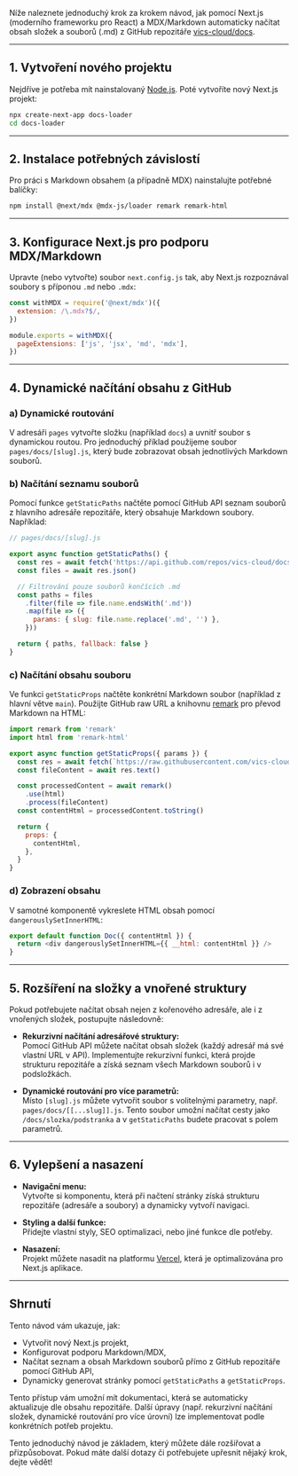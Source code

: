 Níže naleznete jednoduchý krok za krokem návod, jak pomocí Next.js (moderního frameworku pro React) a MDX/Markdown automaticky načítat obsah složek a souborů (.md) z GitHub repozitáře [vics-cloud/docs](https://github.com/vics-cloud/docs).

---

## 1. Vytvoření nového projektu

Nejdříve je potřeba mít nainstalovaný [Node.js](https://nodejs.org/). Poté vytvoříte nový Next.js projekt:

```bash
npx create-next-app docs-loader
cd docs-loader
```

---

## 2. Instalace potřebných závislostí

Pro práci s Markdown obsahem (a případně MDX) nainstalujte potřebné balíčky:

```bash
npm install @next/mdx @mdx-js/loader remark remark-html
```

---

## 3. Konfigurace Next.js pro podporu MDX/Markdown

Upravte (nebo vytvořte) soubor `next.config.js` tak, aby Next.js rozpoznával soubory s příponou `.md` nebo `.mdx`:

```js
const withMDX = require('@next/mdx')({
  extension: /\.mdx?$/,
})

module.exports = withMDX({
  pageExtensions: ['js', 'jsx', 'md', 'mdx'],
})
```

---

## 4. Dynamické načítání obsahu z GitHub

### a) Dynamické routování

V adresáři `pages` vytvořte složku (například `docs`) a uvnitř soubor s dynamickou routou. Pro jednoduchý příklad použijeme soubor `pages/docs/[slug].js`, který bude zobrazovat obsah jednotlivých Markdown souborů.

### b) Načítání seznamu souborů

Pomocí funkce `getStaticPaths` načtěte pomocí GitHub API seznam souborů z hlavního adresáře repozitáře, který obsahuje Markdown soubory. Například:

```js
// pages/docs/[slug].js

export async function getStaticPaths() {
  const res = await fetch('https://api.github.com/repos/vics-cloud/docs/contents')
  const files = await res.json()

  // Filtrování pouze souborů končících .md
  const paths = files
    .filter(file => file.name.endsWith('.md'))
    .map(file => ({
      params: { slug: file.name.replace('.md', '') },
    }))

  return { paths, fallback: false }
}
```

### c) Načítání obsahu souboru

Ve funkci `getStaticProps` načtěte konkrétní Markdown soubor (například z hlavní větve `main`). Použijte GitHub raw URL a knihovnu [remark](https://github.com/remarkjs/remark) pro převod Markdown na HTML:

```js
import remark from 'remark'
import html from 'remark-html'

export async function getStaticProps({ params }) {
  const res = await fetch(`https://raw.githubusercontent.com/vics-cloud/docs/main/${params.slug}.md`)
  const fileContent = await res.text()

  const processedContent = await remark()
    .use(html)
    .process(fileContent)
  const contentHtml = processedContent.toString()

  return {
    props: {
      contentHtml,
    },
  }
}
```

### d) Zobrazení obsahu

V samotné komponentě vykreslete HTML obsah pomocí `dangerouslySetInnerHTML`:

```js
export default function Doc({ contentHtml }) {
  return <div dangerouslySetInnerHTML={{ __html: contentHtml }} />
}
```

---

## 5. Rozšíření na složky a vnořené struktury

Pokud potřebujete načítat obsah nejen z kořenového adresáře, ale i z vnořených složek, postupujte následovně:

- **Rekurzivní načítání adresářové struktury:**  
  Pomocí GitHub API můžete načítat obsah složek (každý adresář má své vlastní URL v API). Implementujte rekurzivní funkci, která projde strukturu repozitáře a získá seznam všech Markdown souborů i v podsložkách.

- **Dynamické routování pro více parametrů:**  
  Místo `[slug].js` můžete vytvořit soubor s volitelnými parametry, např. `pages/docs/[[...slug]].js`. Tento soubor umožní načítat cesty jako `/docs/slozka/podstranka` a v `getStaticPaths` budete pracovat s polem parametrů.

---

## 6. Vylepšení a nasazení

- **Navigační menu:**  
  Vytvořte si komponentu, která při načtení stránky získá strukturu repozitáře (adresáře a soubory) a dynamicky vytvoří navigaci.

- **Styling a další funkce:**  
  Přidejte vlastní styly, SEO optimalizaci, nebo jiné funkce dle potřeby.

- **Nasazení:**  
  Projekt můžete nasadit na platformu [Vercel](https://vercel.com/), která je optimalizována pro Next.js aplikace.

---

## Shrnutí

Tento návod vám ukazuje, jak:
- Vytvořit nový Next.js projekt,
- Konfigurovat podporu Markdown/MDX,
- Načítat seznam a obsah Markdown souborů přímo z GitHub repozitáře pomocí GitHub API,
- Dynamicky generovat stránky pomocí `getStaticPaths` a `getStaticProps`.

Tento přístup vám umožní mít dokumentaci, která se automaticky aktualizuje dle obsahu repozitáře. Další úpravy (např. rekurzivní načítání složek, dynamické routování pro více úrovní) lze implementovat podle konkrétních potřeb projektu.

Tento jednoduchý návod je základem, který můžete dále rozšiřovat a přizpůsobovat. Pokud máte další dotazy či potřebujete upřesnit nějaký krok, dejte vědět!
